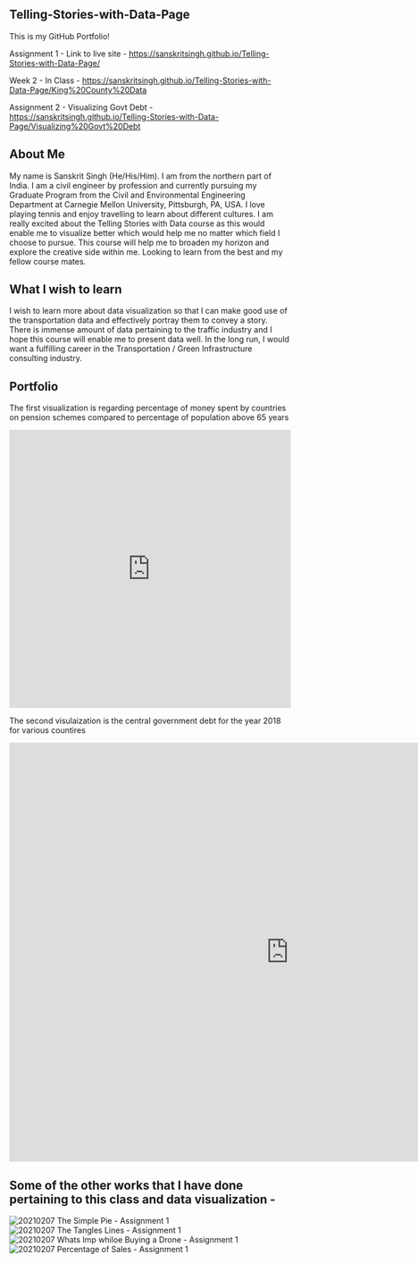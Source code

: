 ## Telling-Stories-with-Data-Page

This is my GitHub Portfolio!

Assignment 1 - Link to live site - https://sanskritsingh.github.io/Telling-Stories-with-Data-Page/

Week 2 - In Class - https://sanskritsingh.github.io/Telling-Stories-with-Data-Page/King%20County%20Data

Assignment 2 - Visualizing Govt Debt - https://sanskritsingh.github.io/Telling-Stories-with-Data-Page/Visualizing%20Govt%20Debt


## About Me

My name is Sanskrit Singh (He/His/Him). I am from the northern part of India. I am a civil engineer by profession and currently pursuing my Graduate Program from the Civil and Environmental Engineering Department at Carnegie Mellon University, Pittsburgh, PA, USA. I love playing tennis and enjoy travelling to learn about different cultures. I am really excited about the Telling Stories with Data course as this would enable me to visualize better which would help me no matter which field I choose to pursue. This course will help me to broaden my horizon and explore the creative side within me. Looking to learn from the best and my fellow course mates. 

## What I wish to learn

I wish to learn more about data visualization so that I can make good use of the transportation data and effectively portray them to convey a story. There is immense amount of data pertaining to the traffic industry and I hope this course will enable me to present data well. In the long run, I would want a fulfilling career in the Transportation / Green Infrastructure consulting industry.

## Portfolio

The first visualization is regarding percentage of money spent by countries on pension schemes compared to percentage of population above 65 years

<iframe title="Brazil's golden oldie blowout" aria-label="chart" id="datawrapper-chart-bi5le" src="https://datawrapper.dwcdn.net/bi5le/1/" scrolling="no" frameborder="0" style="width: 0; min-width: 100% !important; border: none;" height="498"></iframe><script type="text/javascript">!function(){"use strict";window.addEventListener("message",(function(a){if(void 0!==a.data["datawrapper-height"])for(var e in a.data["datawrapper-height"]){var t=document.getElementById("datawrapper-chart-"+e)||document.querySelector("iframe[src*='"+e+"']");t&&(t.style.height=a.data["datawrapper-height"][e]+"px")}}))}();
</script>

The second visulaization is the central government debt for the year 2018 for various countires

<iframe src="https://data.oecd.org/chart/6gMT" width="1000" height="750" style="border: 0" mozallowfullscreen="true" webkitallowfullscreen="true" allowfullscreen="true"><a href="https://data.oecd.org/chart/6gMT" target="_blank">OECD Chart: General government debt, Total, % of GDP, Annual, 2018</a></iframe>


## Some of the other works that I have done pertaining to this class and data visualization - 

![20210207 The Simple Pie - Assignment 1](https://user-images.githubusercontent.com/78463682/107310652-d3538880-6a5a-11eb-9642-7a56569ab945.png)
![20210207 The Tangles Lines - Assignment 1](https://user-images.githubusercontent.com/78463682/107310654-d3ec1f00-6a5a-11eb-9977-aa51f2c0cb09.jpg)
![20210207 Whats Imp whiloe Buying a Drone - Assignment 1](https://user-images.githubusercontent.com/78463682/107310656-d484b580-6a5a-11eb-8e07-c3432c1cab60.jpg)
![20210207 Percentage of Sales - Assignment 1](https://user-images.githubusercontent.com/78463682/107310657-d51d4c00-6a5a-11eb-9a44-c258b50a3d65.jpg)




